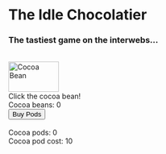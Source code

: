 <html>
	<head>
		<link rel="stylesheet" type="text/css" href="interface.css" />
	</head>
	<body>
	<h1>The Idle Chocolatier</h1>
	<h3>The tastiest game on the interwebs...</h3>
	<br/>
		<img src="http://www.clipartkid.com/images/47/coffee-bean-clip-art-at-clker-com-vector-clip-art-online-royalty-oWV12o-clipart.png" alt="Cocoa Bean" style="width:100px;height:60px;" onclick="cookieClick(1)">
		<br/>
		Click the cocoa bean!
		<br />
		Cocoa beans: <span id="cookies">0</span>
		<br />
		<button onclick="buyCursor()">Buy Pods</button>
		<br />
		<br />
		Cocoa pods: <span id="cursors">0</span>
		<br />
		Cocoa pod cost: <span id="cursorCost">10</span>
		<script type="text/javascript" src="main.js"></script>
	</body>
</html>
